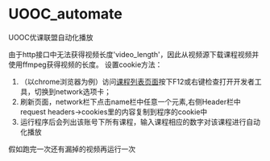 # UOOC_automate
UOOC优课联盟自动化播放

由于http接口中无法获得视频长度'video_length'，因此从视频源下载课程视频并使用ffmpeg获得视频的长度。
设置cookie方法：
1. （以chrome浏览器为例）访问[课程列表页面](http://www.uooc.net.cn/home/course/list?page=1&type=learn)按下F12或右键检查打开开发者工具，切换到network选项卡；
2. 刷新页面，network栏下点击name栏中任意一个元素,右侧Header栏中request headers->cookies里的内容复制到程序的cookie中
3. 运行程序后会列出该账号下所有课程，输入课程相应的数字对该课程进行自动化播放

假如跑完一次还有漏掉的视频再运行一次
